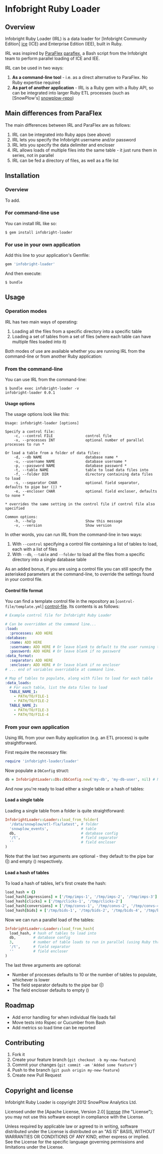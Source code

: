 # Infobright Ruby Loader

## Overview

Infobright Ruby Loader (IRL) is a data loader for [Infobright Community Edition] [ice] (ICE) and Enterprise Edition (IEE), built in Ruby.

IRL was inspired by [ParaFlex] [paraflex], a Bash script from the Infobright team to perform parallel loading of ICE and IEE. 

IRL can be used in two ways:

1. **As a command-line tool** - i.e. as a direct alternative to ParaFlex. No Ruby expertise required
2. **As part of another application** - IRL is a Ruby gem with a Ruby API, so can be integrated into larger Ruby ETL processes (such as [SnowPlow's] [snowplow-repo])

## Main differences from ParaFlex

The main differences between IRL and ParaFlex are as follows:

1. IRL can be integrated into Ruby apps (see above)
2. IRL lets you specify the Infobright username and/or password
2. IRL lets you specify the data delimiter and encloser
3. IRL allows loads of multiple files into the same table - it just runs them in series, not in parallel
4. IRL can be fed a directory of files, as well as a file list

## Installation

### Overview

To add.

### For command-line use

You can install IRL like so:

    $ gem install infobright-loader

### For use in your own application

Add this line to your application's Gemfile:

```ruby
gem 'infobright-loader'
```

And then execute:

    $ bundle

## Usage

### Operation modes

IRL has two main ways of operating:

1. Loading all the files from a specific directory into a specific table
2. Loading a set of tables from a set of files (where each table can have multiple files loaded into it)

Both modes of use are available whether you are running IRL from the command-line or from another Ruby application:

### From the command-line

You can use IRL from the command-line:

    $ bundle exec infobright-loader -v
    infobright-loader 0.0.1

#### Usage options

The usage options look like this:

    Usage: infobright-loader [options]
    
    Specify a control file:
        -c, --control FILE               control file
        -x, --processes INT              optional number of parallel processes to run *

    Or load a table from a folder of data files:
        -d, --db NAME                    database name *
        -u, --username NAME              database username *
        -p, --password NAME              database password *
        -t, --table NAME                 table to load data files into
        -f, --folder DIR                 directory containing data files to load
        -s, --separator CHAR             optional field separator, defaults to pipe bar (|) *
        -e, --encloser CHAR              optional field encloser, defaults to none *

    * overrides the same setting in the control file if control file also specified

    Common options:
        -h, --help                       Show this message
        -v, --version                    Show version

In other words, you can run IRL from the command-line in two ways:

1. With `--control` specifying a control file containing a list of tables to load, each with a list of files
2. With `--db`, `--table` and `--folder` to load all the files from a specific directory into a single database table

As an added bonus, if you are using a control file you can still specify the asterisked parameters at the
command-line, to override the settings found in your control file.

#### Control file format

You can find a template control file in the repository as [`control-file/template.yml`] [control-file]. Its contents
is as follows:

```yaml
# Example control file for Infobright Ruby Loader

# Can be overridden at the command line...
:load:
  :processes: ADD HERE
:database:
  :name: ADD HERE
  :username: ADD HERE # Or leave blank to default to the user running the script
  :password: ADD HERE # Or leave blank if no password
:data_format:
  :separator: ADD HERE
  :encloser: ADD HERE # Or leave blank if no encloser
# ... end of variables overridable at command line.

# Map of tables to populate, along with files to load for each table
:data_loads:
  # For each table, list the data files to load
  TABLE_NAME_1:
    - PATH/TO/FILE-1
    - PATH/TO/FILE-2
  TABLE_NAME_2:
    - PATH/TO/FILE-3
    - PATH/TO/FILE-4
```

### From your own application

Using IRL from your own Ruby application (e.g. an ETL process) is quite straightforward.

First require the necessary file:

```ruby
require 'infobright-loader/loader'
```

Now populate a `DbConfig` struct:

```ruby
db = InfobrightLoader::Db::DbConfig.new('my-db', 'my-db-user', nil) # No password
```

And now you're ready to load either a single table or a hash of tables:

#### Load a single table

Loading a single table from a folder is quite straightforward:

```ruby
InfobrightLoader::Loader::load_from_folder(
  '/data/snowplow/etl-fla/latest', # folder
  'snowplow_events',               # table
  db,                              # database config
  '/t',                            # field separator
  ''                               # field encloser
)
```

Note that the last two arguments are optional - they default to the pipe bar (|) and empty () respectively.

#### Load a hash of tables

To load a hash of tables, let's first create the hash:

```ruby
load_hash = {}
load_hash[impressions] = ['/tmp/imps-1', '/tmp/imps-2', '/tmp/imps-3']
load_hash[clicks] = ['/tmp/clicks-1', '/tmp/clicks-2']
load_hash[conversions] = ['/tmp/convs-1', '/tmp/convs-2', '/tmp/convs-4', '/tmp/convs-4']
load_hash[bids] = ['/tmp/bids-1', '/tmp/bids-2', '/tmp/bids-4', '/tmp/bids-4']
```

Now we can run a parallel load of the tables:

```ruby
InfobrightLoader::Loader::load_from_hash(
  load_hash, # hash of tables to load into
  db,        # database config
  3,         # number of table loads to run in parallel (using Ruby threads)
  '/t',      # field separator
  ''         # field encloser
)
```

The last three arguments are optional:

* Number of processes defaults to 10 or the number of tables to populate, whichever is lower
* The field separator defaults to the pipe bar (|)
* The field encloser defaults to empty ()

## Roadmap

* Add error handling for when individual file loads fail
* Move tests into Rspec or Cucumber from Bash
* Add metrics so load time can be reported

## Contributing

1. Fork it
2. Create your feature branch (`git checkout -b my-new-feature`)
3. Commit your changes (`git commit -am 'Added some feature'`)
4. Push to the branch (`git push origin my-new-feature`)
5. Create new Pull Request

## Copyright and license

Infobright Ruby Loader is copyright 2012 SnowPlow Analytics Ltd.

Licensed under the [Apache License, Version 2.0] [license] (the "License");
you may not use this software except in compliance with the License.

Unless required by applicable law or agreed to in writing, software
distributed under the License is distributed on an "AS IS" BASIS,
WITHOUT WARRANTIES OR CONDITIONS OF ANY KIND, either express or implied.
See the License for the specific language governing permissions and
limitations under the License.

[ice]: http://www.infobright.org/
[paraflex]: http://www.infobright.org/Blog/Entry/unscripted/
[snowplow-repo]: https://github.com/snowplow/snowplow
[control-file]: https://github.com/snowplow/infobright-ruby-loader/blob/master/control-file/template.yml
[license]: http://www.apache.org/licenses/LICENSE-2.0